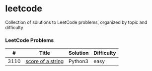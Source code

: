 # leetcode
Collection of solutions to LeetCode problems, organized by topic and difficulty


### LeetCode Problems


| # | Title | Solution | Difficulty |
|---| ----- | -------- | ---------- |
| 3110| [score of a string](https://leetcode.com/problems/score-of-a-string/description/)| Python3| easy|
